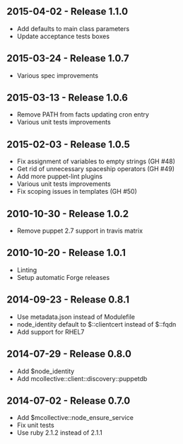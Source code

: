 ## 2015-04-02 - Release 1.1.0

- Add defaults to main class parameters
- Update acceptance tests boxes

## 2015-03-24 - Release 1.0.7

- Various spec improvements

## 2015-03-13 - Release 1.0.6

- Remove PATH from facts updating cron entry
- Various unit tests improvements

## 2015-02-03 - Release 1.0.5

- Fix assignment of variables to empty strings (GH #48)
- Get rid of unnecessary spaceship operators (GH #49)
- Add more puppet-lint plugins
- Various unit tests improvements
- Fix scoping issues in templates (GH #50)

## 2010-10-30 - Release 1.0.2

- Remove puppet 2.7 support in travis matrix

## 2010-10-20 - Release 1.0.1

- Linting
- Setup automatic Forge releases

## 2014-09-23 - Release 0.8.1

- Use metadata.json instead of Modulefile
- node_identity default to $::clientcert instead of $::fqdn
- Add support for RHEL7

## 2014-07-29 - Release 0.8.0

- Add $node_identity
- Add mcollective::client::discovery::puppetdb

## 2014-07-02 - Release 0.7.0

- Add $mcollective::node_ensure_service
- Fix unit tests
- Use ruby 2.1.2 instead of 2.1.1
